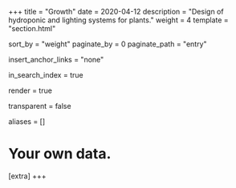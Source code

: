 +++
title = "Growth"
date = 2020-04-12
description = "Design of hydroponic and lighting systems for plants."
weight = 4
template = "section.html"

sort_by = "weight"
paginate_by = 0
paginate_path = "entry"

insert_anchor_links = "none"

in_search_index = true

render = true

transparent = false

aliases = []

# Your own data.
[extra]
+++